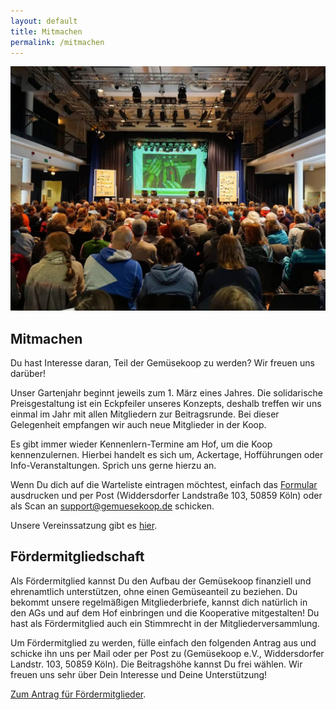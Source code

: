 ```yaml
---
layout: default
title: Mitmachen
permalink: /mitmachen
---
```

![Bieterrunde](/assets/images/bieterrunde.jpg)

## Mitmachen
Du hast Interesse daran, Teil der Gemüsekoop zu werden? Wir freuen uns darüber!

Unser Gartenjahr beginnt jeweils zum 1. März eines Jahres. Die solidarische Preisgestaltung ist ein Eckpfeiler unseres Konzepts, deshalb treffen wir uns einmal im Jahr mit allen Mitgliedern zur Beitragsrunde. Bei dieser Gelegenheit empfangen wir auch neue Mitglieder in der Koop.

Es gibt immer wieder Kennenlern-Termine am Hof, um die Koop kennenzulernen. Hierbei handelt es sich um, Ackertage, Hofführungen oder Info-Veranstaltungen. Sprich uns gerne hierzu an.

Wenn Du dich auf die Warteliste eintragen möchtest, einfach das [Formular](/assets/files/Wartelistenantrag2023.pdf) ausdrucken und per Post (Widdersdorfer Landstraße 103, 50859 Köln) oder als Scan an support@gemuesekoop.de schicken.

Unsere Vereinssatzung gibt es [hier](/assets/files/satzung.pdf).

## Fördermitgliedschaft
Als Fördermitglied kannst Du den Aufbau der Gemüsekoop finanziell und ehrenamtlich unterstützen, ohne einen Gemüseanteil zu beziehen. Du bekommt unsere regelmäßigen Mitgliederbriefe, kannst dich natürlich in den AGs und auf dem Hof einbringen und die Kooperative mitgestalten! Du hast als Fördermitglied auch ein Stimmrecht in der Mitgliederversammlung.

Um Fördermitglied zu werden, fülle einfach den folgenden Antrag aus und schicke ihn uns per Mail oder per Post zu (Gemüsekoop e.V., Widdersdorfer Landstr. 103, 50859 Köln). Die Beitragshöhe kannst Du frei wählen. Wir freuen uns sehr über Dein Interesse und Deine Unterstützung!

[Zum Antrag für Fördermitglieder](/assets/files/Foerdermitgliedschaft_2021-06-01.pdf).